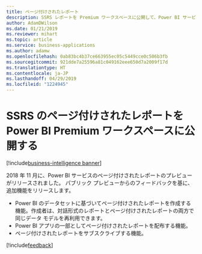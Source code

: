```yaml
---
title: ページ付けされたレポート
description: SSRS レポートを Premium ワークスペースに公開して、Power BI サービスでそれらを表示できるようにします。
author: AdamDWilson
ms.date: 01/21/2019
ms.reviewer: mihart
ms.topic: article
ms.service: business-applications
ms.author: adamw
ms.openlocfilehash: 0ab83bc4b37ce663955ec05c5449cce0c506b3fb
ms.sourcegitcommit: 921dde7a25596a81c049162eee650d7a2009f17d
ms.translationtype: HT
ms.contentlocale: ja-JP
ms.lasthandoff: 04/29/2019
ms.locfileid: "1224945"
---
```

#  <a name="publish-ssrs-paginated-reports-to-power-bi-premium-workspaces"></a>SSRS のページ付けされたレポートを Power BI Premium ワークスペースに公開する
[!include[business-intelligence banner](../../includes/business-intelligence.md)]

2018 年 11 月に、Power BI サービスのページ付けされたレポートのプレビューがリリースされました。 パブリック プレビューからのフィードバックを基に、追加機能をリリースします。

- Power BI のデータセットに基づいてページ付けされたレポートを作成する機能。作成者は、対話形式のレポートとページ付けされたレポートの両方で同じデータ モデルを再利用できます。
- Power BI アプリの一部としてページ付けされたレポートを配布する機能。
- ページ付けされたレポートをサブスクライブする機能。

[!include[feedback](../includes/service-feedback.md)]